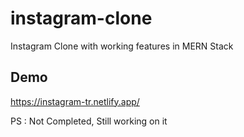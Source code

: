 # instagram-clone
Instagram Clone with working features in MERN Stack

## Demo
https://instagram-tr.netlify.app/

PS : Not Completed, Still working on it

